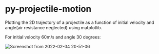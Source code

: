 # py-projectile-motion


Plotting the 2D trajectory of a projectile as a function of initial velocity and angle(air resistance neglected) using matplotlib.

For initial velocity 60m/s and angle 30 degrees:

![Screenshot from 2022-02-04 20-51-06](https://user-images.githubusercontent.com/37019147/152555059-423c9eb6-76ca-415b-bca4-8960e844e9bd.png)


